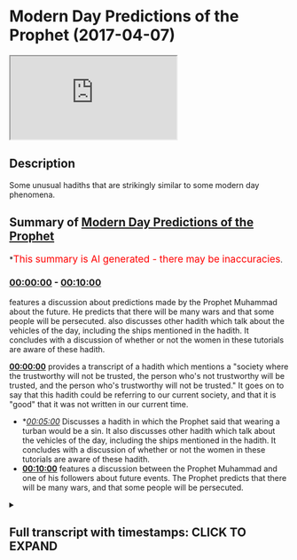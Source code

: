 # Modern Day Predictions of the Prophet (2017-04-07)

<iframe loading='lazy' src='https://www.youtube.com/embed/meza_N1vFCI'></iframe>

## Description

Some unusual hadiths that are strikingly similar to some modern day phenomena.

## Summary of [Modern Day Predictions of the Prophet](https://www.youtube.com/watch?v=meza_N1vFCI)


*<span style="color:red; font-size:125%">This summary is AI generated - there may be inaccuracies</span>.

### [00:00:00](https://www.youtube.com/watch?v=meza_N1vFCI&t=0) - [00:10:00](https://www.youtube.com/watch?v=meza_N1vFCI&t=600)

 features a discussion about predictions made by the Prophet Muhammad about the future. He predicts that there will be many wars and that some people will be persecuted.  also discusses other hadith which talk about the vehicles of the day, including the ships mentioned in the hadith. It concludes with a discussion of whether or not the women in these tutorials are aware of these hadith.

**[00:00:00](https://www.youtube.com/watch?v=meza_N1vFCI&t=0)** provides a transcript of a hadith which mentions a "society where the trustworthy will not be trusted, the person who's not trustworthy will be trusted, and the person who's trustworthy will not be trusted." It goes on to say that this hadith could be referring to our current society, and that it is "good" that it was not written in our current time.
* **[00:05:00](https://www.youtube.com/watch?v=meza_N1vFCI&t=300)* Discusses a hadith in which the Prophet said that wearing a turban would be a sin. It also discusses other hadith which talk about the vehicles of the day, including the ships mentioned in the hadith. It concludes with a discussion of whether or not the women in these tutorials are aware of these hadith.
* **[00:10:00](https://www.youtube.com/watch?v=meza_N1vFCI&t=600)** features a discussion between the Prophet Muhammad and one of his followers about future events. The Prophet predicts that there will be many wars, and that some people will be persecuted.

<details><summary><h2>Full transcript with timestamps: CLICK TO EXPAND</h2></summary>

[0:00:01](https://youtu.be/meza_N1vFCI?t=1) palutena's she saw me also dirty what do  
[0:00:06](https://youtu.be/meza_N1vFCI?t=6) I eat would you me Authority the hadith  
[0:00:12](https://youtu.be/meza_N1vFCI?t=12) which we talked about living massage so  
[0:00:14](https://youtu.be/meza_N1vFCI?t=14) let's go through some of the key bits  
[0:00:15](https://youtu.be/meza_N1vFCI?t=15) it's a long hadith it's a very long  
[0:00:17](https://youtu.be/meza_N1vFCI?t=17) hadith where is it mentioned this hadith  
[0:00:19](https://youtu.be/meza_N1vFCI?t=19) or even or solid is mentioned in an MOA  
[0:00:23](https://youtu.be/meza_N1vFCI?t=23) gem al-kabir  
[0:00:24](https://youtu.be/meza_N1vFCI?t=24) of tabarani el mohammed kabir whatever  
[0:00:28](https://youtu.be/meza_N1vFCI?t=28) line and he mentions as I said this is a  
[0:00:33](https://youtu.be/meza_N1vFCI?t=33) hadith which is died for Senate is  
[0:00:35](https://youtu.be/meza_N1vFCI?t=35) actually got one chain in it which is  
[0:00:38](https://youtu.be/meza_N1vFCI?t=38) one person which makes it kind of weak  
[0:00:40](https://youtu.be/meza_N1vFCI?t=40) hadith  
[0:00:40](https://youtu.be/meza_N1vFCI?t=40) it's got weakness in it however the nos  
[0:00:43](https://youtu.be/meza_N1vFCI?t=43) of it is very powerful like and because  
[0:00:44](https://youtu.be/meza_N1vFCI?t=44) it's not a pedantic we said we can move  
[0:00:46](https://youtu.be/meza_N1vFCI?t=46) on with it so let's go through some of  
[0:00:47](https://youtu.be/meza_N1vFCI?t=47) the key elements it says in them in a  
[0:00:50](https://youtu.be/meza_N1vFCI?t=50) dilemma society why shall I even my  
[0:00:52](https://youtu.be/meza_N1vFCI?t=52) child came super mohammed salameh says  
[0:00:54](https://youtu.be/meza_N1vFCI?t=54) what are the signs and portents of our  
[0:00:55](https://youtu.be/meza_N1vFCI?t=55) so promised Allah says in them in our  
[0:00:57](https://youtu.be/meza_N1vFCI?t=57) lemma Satya Shabbat yeah and certainly  
[0:01:00](https://youtu.be/meza_N1vFCI?t=60) there's some of the signs and the  
[0:01:01](https://youtu.be/meza_N1vFCI?t=61) portents of the hour and yet kun and  
[0:01:03](https://youtu.be/meza_N1vFCI?t=63) what I do I even that the basic the  
[0:01:05](https://youtu.be/meza_N1vFCI?t=65) child will be very angry probably with  
[0:01:07](https://youtu.be/meza_N1vFCI?t=67) his parents we're cool Matata Python and  
[0:01:10](https://youtu.be/meza_N1vFCI?t=70) that the rain will be acidic  
[0:01:13](https://youtu.be/meza_N1vFCI?t=73) they'll be acidic rain why well tomorrow  
[0:01:17](https://youtu.be/meza_N1vFCI?t=77) terminal high anyway how well I mean  
[0:01:19](https://youtu.be/meza_N1vFCI?t=79) that basically the person who is  
[0:01:21](https://youtu.be/meza_N1vFCI?t=81) trustworthy will be sorry that the  
[0:01:25](https://youtu.be/meza_N1vFCI?t=85) person who's not trustworthy will be  
[0:01:26](https://youtu.be/meza_N1vFCI?t=86) trusted at the person who's trustworthy  
[0:01:27](https://youtu.be/meza_N1vFCI?t=87) will not be trusted the part of the  
[0:01:30](https://youtu.be/meza_N1vFCI?t=90) hadith which is particularly interesting  
[0:01:31](https://youtu.be/meza_N1vFCI?t=91) or two or three parts  
[0:01:32](https://youtu.be/meza_N1vFCI?t=92) he says when tawa at Bravo is that when  
[0:01:36](https://youtu.be/meza_N1vFCI?t=96) the place will communicate with the  
[0:01:37](https://youtu.be/meza_N1vFCI?t=97) judge now asked I'd the Taliban not more  
[0:01:40](https://youtu.be/meza_N1vFCI?t=100) than one island Ponder's this love this  
[0:01:43](https://youtu.be/meza_N1vFCI?t=103) question  
[0:01:43](https://youtu.be/meza_N1vFCI?t=103) no words always and taught us a lot pop  
[0:01:46](https://youtu.be/meza_N1vFCI?t=106) and some of them said we don't know just  
[0:01:48](https://youtu.be/meza_N1vFCI?t=108) just clearly deserves and all this means  
[0:01:50](https://youtu.be/meza_N1vFCI?t=110) if you could translate it you can  
[0:01:51](https://youtu.be/meza_N1vFCI?t=111) translate make the place will be  
[0:01:53](https://youtu.be/meza_N1vFCI?t=113) communicating with each other something  
[0:01:54](https://youtu.be/meza_N1vFCI?t=114) like this yeah so what is it talking  
[0:01:56](https://youtu.be/meza_N1vFCI?t=116) about one of the problems is when our  
[0:01:59](https://youtu.be/meza_N1vFCI?t=119) some of the autumn I did because they'll  
[0:02:01](https://youtu.be/meza_N1vFCI?t=121) rely on the classical deficit yeah so if  
[0:02:06](https://youtu.be/meza_N1vFCI?t=126) there's no that I have not come across  
[0:02:08](https://youtu.be/meza_N1vFCI?t=128) and if someone has then you can  
[0:02:09](https://youtu.be/meza_N1vFCI?t=129) enlighten me but I have not come across  
[0:02:10](https://youtu.be/meza_N1vFCI?t=130) one deficit  
[0:02:12](https://youtu.be/meza_N1vFCI?t=132) this hadith no one I've not come across  
[0:02:13](https://youtu.be/meza_N1vFCI?t=133) one and I've looked around and I  
[0:02:17](https://youtu.be/meza_N1vFCI?t=137) basically are summoned Oliver in  
[0:02:18](https://youtu.be/meza_N1vFCI?t=138) different countries and they all come to  
[0:02:21](https://youtu.be/meza_N1vFCI?t=141) the conclusion so either say it could  
[0:02:22](https://youtu.be/meza_N1vFCI?t=142) mean it could mean the place it could  
[0:02:24](https://youtu.be/meza_N1vFCI?t=144) mean it could mean the dishes it could  
[0:02:25](https://youtu.be/meza_N1vFCI?t=145) mean a lot that's the furthest you get  
[0:02:27](https://youtu.be/meza_N1vFCI?t=147) because they're very worried to say  
[0:02:29](https://youtu.be/meza_N1vFCI?t=149) something of the Prophet that he didn't  
[0:02:31](https://youtu.be/meza_N1vFCI?t=151) say himself or that they'll have  
[0:02:32](https://youtu.be/meza_N1vFCI?t=152) Sullivan which that I have made  
[0:02:33](https://youtu.be/meza_N1vFCI?t=153) basically someone that came before them  
[0:02:34](https://youtu.be/meza_N1vFCI?t=154) to say the same thing so it's a good  
[0:02:37](https://youtu.be/meza_N1vFCI?t=157) Mandir  
[0:02:37](https://youtu.be/meza_N1vFCI?t=157) but it's very interesting for geology at  
[0:02:41](https://youtu.be/meza_N1vFCI?t=161) the end of the idea this is where your  
[0:02:44](https://youtu.be/meza_N1vFCI?t=164) Raja Babu Raja Lee with multiple Model T  
[0:02:46](https://youtu.be/meza_N1vFCI?t=166) the men will be satisfied with men and  
[0:02:48](https://youtu.be/meza_N1vFCI?t=168) women will be satisfied - in other words  
[0:02:50](https://youtu.be/meza_N1vFCI?t=170) homosexuality an and it also mentions  
[0:02:53](https://youtu.be/meza_N1vFCI?t=173) interestingly enough hadith which has  
[0:02:55](https://youtu.be/meza_N1vFCI?t=175) got some dolphin a some weakness you  
[0:02:56](https://youtu.be/meza_N1vFCI?t=176) know it mentioned that the people will  
[0:02:59](https://youtu.be/meza_N1vFCI?t=179) be marrying and then again the wood so a  
[0:03:02](https://youtu.be/meza_N1vFCI?t=182) man will be married his wife here method  
[0:03:04](https://youtu.be/meza_N1vFCI?t=184) he'll get divorced to her yeah but then  
[0:03:07](https://youtu.be/meza_N1vFCI?t=187) he'll continue living with her so the  
[0:03:09](https://youtu.be/meza_N1vFCI?t=189) horse will be seen as and then they'll  
[0:03:10](https://youtu.be/meza_N1vFCI?t=190) have kids and even Mozart was very  
[0:03:13](https://youtu.be/meza_N1vFCI?t=193) shocked to hear this and you get a so  
[0:03:15](https://youtu.be/meza_N1vFCI?t=195) this is another one now this is the one  
[0:03:20](https://youtu.be/meza_N1vFCI?t=200) hadith which relates to our current  
[0:03:21](https://youtu.be/meza_N1vFCI?t=201) present moment so if anyone says okay  
[0:03:24](https://youtu.be/meza_N1vFCI?t=204) this is a hadith in this and that you  
[0:03:26](https://youtu.be/meza_N1vFCI?t=206) know could have been written couldn't  
[0:03:28](https://youtu.be/meza_N1vFCI?t=208) have been written in the 21st century I  
[0:03:29](https://youtu.be/meza_N1vFCI?t=209) mean this would be ridiculous kinda or  
[0:03:31](https://youtu.be/meza_N1vFCI?t=211) 20th century or 90 it couldn't be you  
[0:03:32](https://youtu.be/meza_N1vFCI?t=212) know well so it would be the 20th oh it  
[0:03:34](https://youtu.be/meza_N1vFCI?t=214) was good right honey come on  
[0:03:35](https://youtu.be/meza_N1vFCI?t=215)  it's good that would be a  
[0:03:37](https://youtu.be/meza_N1vFCI?t=217) ridiculous claim I mean it would be  
[0:03:39](https://youtu.be/meza_N1vFCI?t=219) ridiculous enough claiming the other  
[0:03:41](https://youtu.be/meza_N1vFCI?t=221) Hadees because a lot of it was far after  
[0:03:43](https://youtu.be/meza_N1vFCI?t=223) the time of the Prophet anyways but now  
[0:03:44](https://youtu.be/meza_N1vFCI?t=224) we're going with delving into a more  
[0:03:47](https://youtu.be/meza_N1vFCI?t=227) than ridiculous claim I'll give you  
[0:03:48](https://youtu.be/meza_N1vFCI?t=228) another one where some of the Oliver  
[0:03:51](https://youtu.be/meza_N1vFCI?t=231) have said that this is talking about  
[0:03:52](https://youtu.be/meza_N1vFCI?t=232) something of today one other was called  
[0:03:54](https://youtu.be/meza_N1vFCI?t=234) one atom called ll Ben he says that this  
[0:03:56](https://youtu.be/meza_N1vFCI?t=236) is mentioning something today and he  
[0:03:57](https://youtu.be/meza_N1vFCI?t=237) says this hadith which is mentioned I  
[0:04:00](https://youtu.be/meza_N1vFCI?t=240) think in an array by abnormal if normal  
[0:04:04](https://youtu.be/meza_N1vFCI?t=244) is narrated and this actually hadith  
[0:04:07](https://youtu.be/meza_N1vFCI?t=247) this two of those Hadees there's more  
[0:04:08](https://youtu.be/meza_N1vFCI?t=248) than one one of them was narrated I  
[0:04:11](https://youtu.be/meza_N1vFCI?t=251) think inside my been his FISA hey hey in  
[0:04:15](https://youtu.be/meza_N1vFCI?t=255) his size book and I think another  
[0:04:17](https://youtu.be/meza_N1vFCI?t=257) alternative version is mentioned in I  
[0:04:19](https://youtu.be/meza_N1vFCI?t=259) saw a Muslim itself here so is this  
[0:04:21](https://youtu.be/meza_N1vFCI?t=261) society  
[0:04:24](https://youtu.be/meza_N1vFCI?t=264) basically the hadith says he says that  
[0:04:28](https://youtu.be/meza_N1vFCI?t=268) bouncer Sam said to come fear fear fear  
[0:04:31](https://youtu.be/meza_N1vFCI?t=271) he almighty in the end parts of my own  
[0:04:34](https://youtu.be/meza_N1vFCI?t=274) mind other words the end of times there  
[0:04:37](https://youtu.be/meza_N1vFCI?t=277) will be people your carbona Sarge's  
[0:04:40](https://youtu.be/meza_N1vFCI?t=280) little people will be you know writing  
[0:04:43](https://youtu.be/meza_N1vFCI?t=283) this such thing  
[0:04:44](https://youtu.be/meza_N1vFCI?t=284) what's the such so the professor's cash  
[0:04:48](https://youtu.be/meza_N1vFCI?t=288) back and the hell is going to look like  
[0:04:50](https://youtu.be/meza_N1vFCI?t=290) the heroines they had so if you look at  
[0:04:53](https://youtu.be/meza_N1vFCI?t=293) the classical dictionaries of what these  
[0:04:54](https://youtu.be/meza_N1vFCI?t=294) things actually mean is talking about  
[0:04:56](https://youtu.be/meza_N1vFCI?t=296) the classical or dictionaries not  
[0:04:58](https://youtu.be/meza_N1vFCI?t=298) today's dictionaries like listen Arab  
[0:05:00](https://youtu.be/meza_N1vFCI?t=300) and this kind of things if you collect  
[0:05:01](https://youtu.be/meza_N1vFCI?t=301) all of the old dictionaries and you make  
[0:05:03](https://youtu.be/meza_N1vFCI?t=303) a researcher back which I did to be  
[0:05:04](https://youtu.be/meza_N1vFCI?t=304) honest I want to find out what it was  
[0:05:06](https://youtu.be/meza_N1vFCI?t=306) talking about it's talking about a thing  
[0:05:10](https://youtu.be/meza_N1vFCI?t=310) which basically looks like a ship and  
[0:05:14](https://youtu.be/meza_N1vFCI?t=314) some of the commentators say it looks  
[0:05:16](https://youtu.be/meza_N1vFCI?t=316) like the ship of the ad gem of the  
[0:05:18](https://youtu.be/meza_N1vFCI?t=318) non-arabs so another ships are the herbs  
[0:05:20](https://youtu.be/meza_N1vFCI?t=320) created the ships are their own herbs  
[0:05:21](https://youtu.be/meza_N1vFCI?t=321) creative it's basically enclosed inside  
[0:05:24](https://youtu.be/meza_N1vFCI?t=324) the very this has got chilled which is  
[0:05:26](https://youtu.be/meza_N1vFCI?t=326) leather yeah so it's got leather  
[0:05:28](https://youtu.be/meza_N1vFCI?t=328) interiors the exteriors are fortified  
[0:05:31](https://youtu.be/meza_N1vFCI?t=331) from each angle we're not talking about  
[0:05:33](https://youtu.be/meza_N1vFCI?t=333) a horse and carriage here because  
[0:05:34](https://youtu.be/meza_N1vFCI?t=334) something else asked somebody in  
[0:05:36](https://youtu.be/meza_N1vFCI?t=336) speakers corner she's a horse and  
[0:05:37](https://youtu.be/meza_N1vFCI?t=337) carriage house and car doesn't look like  
[0:05:38](https://youtu.be/meza_N1vFCI?t=338) a ship my friend you know it doesn't it  
[0:05:42](https://youtu.be/meza_N1vFCI?t=342) really doesn't so but then it continues  
[0:05:46](https://youtu.be/meza_N1vFCI?t=346) and it says that they're going to be  
[0:05:47](https://youtu.be/meza_N1vFCI?t=347) riding this and then they're going to be  
[0:05:49](https://youtu.be/meza_N1vFCI?t=349) a liable message they're going to be  
[0:05:52](https://youtu.be/meza_N1vFCI?t=352) running it until the Masjid those look  
[0:05:55](https://youtu.be/meza_N1vFCI?t=355) at the imagery that's created is the  
[0:05:57](https://youtu.be/meza_N1vFCI?t=357) imagery that's created that these  
[0:05:58](https://youtu.be/meza_N1vFCI?t=358) vehicles which Albania so I've got some  
[0:06:02](https://youtu.be/meza_N1vFCI?t=362) person who say he has said that this is  
[0:06:04](https://youtu.be/meza_N1vFCI?t=364) these are say a lot these are the cars  
[0:06:06](https://youtu.be/meza_N1vFCI?t=366) of today he said this they said although  
[0:06:10](https://youtu.be/meza_N1vFCI?t=370) I'll obviously gonna sell our land  
[0:06:11](https://youtu.be/meza_N1vFCI?t=371) because he was like nothing we can say  
[0:06:12](https://youtu.be/meza_N1vFCI?t=372) hundred percent but this is seems  
[0:06:14](https://youtu.be/meza_N1vFCI?t=374) completely in correlation yeah these  
[0:06:17](https://youtu.be/meza_N1vFCI?t=377) things which are basically like smoke  
[0:06:19](https://youtu.be/meza_N1vFCI?t=379) because if you think about from when I  
[0:06:20](https://youtu.be/meza_N1vFCI?t=380) was thinking about this yeah nouns are  
[0:06:23](https://youtu.be/meza_N1vFCI?t=383) things that you can you can identify  
[0:06:24](https://youtu.be/meza_N1vFCI?t=384) this a proper noun this is a common noun  
[0:06:26](https://youtu.be/meza_N1vFCI?t=386) distant you know an abstract now yeah  
[0:06:28](https://youtu.be/meza_N1vFCI?t=388) you've got you know you know you can you  
[0:06:30](https://youtu.be/meza_N1vFCI?t=390) can bunch nouns into proper concrete  
[0:06:33](https://youtu.be/meza_N1vFCI?t=393) abstract abstract like a lot of emotions  
[0:06:35](https://youtu.be/meza_N1vFCI?t=395) in that concrete like things  
[0:06:37](https://youtu.be/meza_N1vFCI?t=397) things that at the time there was no  
[0:06:39](https://youtu.be/meza_N1vFCI?t=399) cost so how is he going to explain cars  
[0:06:40](https://youtu.be/meza_N1vFCI?t=400) if you think about it yeah so he used  
[0:06:43](https://youtu.be/meza_N1vFCI?t=403) words or he used the things that were  
[0:06:46](https://youtu.be/meza_N1vFCI?t=406) available to him at his time and the  
[0:06:48](https://youtu.be/meza_N1vFCI?t=408) closest thing that he could use Sol  
[0:06:51](https://youtu.be/meza_N1vFCI?t=411) ilaria Salam to mention what we're going  
[0:06:54](https://youtu.be/meza_N1vFCI?t=414) to be riding on today's world  
[0:06:55](https://youtu.be/meza_N1vFCI?t=415) he used basically these ships which were  
[0:06:58](https://youtu.be/meza_N1vFCI?t=418) if you look at the old Roman ships go  
[0:06:59](https://youtu.be/meza_N1vFCI?t=419) onto Google I look at the old Roman  
[0:07:01](https://youtu.be/meza_N1vFCI?t=421) ships how they look it's probably the  
[0:07:02](https://youtu.be/meza_N1vFCI?t=422) best bet for if you're going to say that  
[0:07:05](https://youtu.be/meza_N1vFCI?t=425) something looks like a car hundred  
[0:07:06](https://youtu.be/meza_N1vFCI?t=426) percent in fact some of them have wheels  
[0:07:07](https://youtu.be/meza_N1vFCI?t=427) some of them have wheels is it they have  
[0:07:10](https://youtu.be/meza_N1vFCI?t=430) their wheels in the baba is the best bet  
[0:07:12](https://youtu.be/meza_N1vFCI?t=432) so he says that it's going to be like  
[0:07:15](https://youtu.be/meza_N1vFCI?t=435) these things which have wheels i sorry  
[0:07:16](https://youtu.be/meza_N1vFCI?t=436) this is gonna look like ships is going  
[0:07:18](https://youtu.be/meza_N1vFCI?t=438) to have jilt from inside of it's going  
[0:07:20](https://youtu.be/meza_N1vFCI?t=440) to have this kind of leather interiors  
[0:07:21](https://youtu.be/meza_N1vFCI?t=441) mm-hmm and you're going to be riding  
[0:07:25](https://youtu.be/meza_N1vFCI?t=445) around listen to this al interesting  
[0:07:26](https://youtu.be/meza_N1vFCI?t=446) well I is interesting here he says  
[0:07:28](https://youtu.be/meza_N1vFCI?t=448) you're going to be riding around and  
[0:07:29](https://youtu.be/meza_N1vFCI?t=449) you're going to come out who's going to  
[0:07:32](https://youtu.be/meza_N1vFCI?t=452) come out of this cause some women some  
[0:07:37](https://youtu.be/meza_N1vFCI?t=457) women are gonna come out the vehicles  
[0:07:39](https://youtu.be/meza_N1vFCI?t=459) and they're going to be out yet yes yes  
[0:07:44](https://youtu.be/meza_N1vFCI?t=464) and this hadith cassia is inside Muslim  
[0:07:45](https://youtu.be/meza_N1vFCI?t=465) as well I the earth case yet which means  
[0:07:51](https://youtu.be/meza_N1vFCI?t=471) they dressed on naked at the same time  
[0:07:52](https://youtu.be/meza_N1vFCI?t=472) meaning they were in very tight clothes  
[0:07:53](https://youtu.be/meza_N1vFCI?t=473) by the way these are Muslim women yes  
[0:07:56](https://youtu.be/meza_N1vFCI?t=476) how do we know that because that is  
[0:07:58](https://youtu.be/meza_N1vFCI?t=478) continues that they're going to have  
[0:07:59](https://youtu.be/meza_N1vFCI?t=479) kind of a job which going to be cash but  
[0:08:01](https://youtu.be/meza_N1vFCI?t=481) it's going to look like come the camels  
[0:08:04](https://youtu.be/meza_N1vFCI?t=484) thing that you know this kind of camels  
[0:08:06](https://youtu.be/meza_N1vFCI?t=486) I have this thing like this now this I  
[0:08:09](https://youtu.be/meza_N1vFCI?t=489) suppose I'll never live never seen it  
[0:08:11](https://youtu.be/meza_N1vFCI?t=491) just as a side note any but never seen  
[0:08:12](https://youtu.be/meza_N1vFCI?t=492) this head job tutorials I've never seen  
[0:08:14](https://youtu.be/meza_N1vFCI?t=494) my name is Mohammed hi Jabbar yeah so  
[0:08:17](https://youtu.be/meza_N1vFCI?t=497) sometimes in the recommended I see it  
[0:08:18](https://youtu.be/meza_N1vFCI?t=498) like because my name is how I see my  
[0:08:20](https://youtu.be/meza_N1vFCI?t=500) videos in that a job should Saudis and I  
[0:08:22](https://youtu.be/meza_N1vFCI?t=502) was just wondering Danny I always  
[0:08:23](https://youtu.be/meza_N1vFCI?t=503) wondered do they did actually think up  
[0:08:25](https://youtu.be/meza_N1vFCI?t=505) the high Jabba put on or something good  
[0:08:27](https://youtu.be/meza_N1vFCI?t=507) I mean is that what they do okay Lana  
[0:08:30](https://youtu.be/meza_N1vFCI?t=510) I'm not going to any I don't know what  
[0:08:32](https://youtu.be/meza_N1vFCI?t=512) they're doing but I realized stuff for  
[0:08:36](https://youtu.be/meza_N1vFCI?t=516) Allah and this is not to take any any to  
[0:08:39](https://youtu.be/meza_N1vFCI?t=519) take the mick of any particular  
[0:08:42](https://youtu.be/meza_N1vFCI?t=522) community but they basically doing  
[0:08:45](https://youtu.be/meza_N1vFCI?t=525) turban is not like sick sick boys you  
[0:08:47](https://youtu.be/meza_N1vFCI?t=527) know the secret so the girls I have to  
[0:08:49](https://youtu.be/meza_N1vFCI?t=529) turban  
[0:08:49](https://youtu.be/meza_N1vFCI?t=529) like a Sikh man and I just never  
[0:08:52](https://youtu.be/meza_N1vFCI?t=532) expected one this is basically what's  
[0:08:54](https://youtu.be/meza_N1vFCI?t=534) being described can you imagine this  
[0:08:57](https://youtu.be/meza_N1vFCI?t=537) turban thing that these guys are doing  
[0:08:58](https://youtu.be/meza_N1vFCI?t=538) I'm guessing they probably got it from  
[0:08:59](https://youtu.be/meza_N1vFCI?t=539) the hijab tutorial things yeah so the  
[0:09:02](https://youtu.be/meza_N1vFCI?t=542) question is why they're doing that  
[0:09:03](https://youtu.be/meza_N1vFCI?t=543) because you know the process of her I  
[0:09:05](https://youtu.be/meza_N1vFCI?t=545) wonder he says that they're metal  
[0:09:07](https://youtu.be/meza_N1vFCI?t=547) netting that they are cursed women you  
[0:09:10](https://youtu.be/meza_N1vFCI?t=550) know and then another another hadith it  
[0:09:12](https://youtu.be/meza_N1vFCI?t=552) says sin fan our homeland our home at  
[0:09:17](https://youtu.be/meza_N1vFCI?t=557) this isn't how a Muslim he said there's  
[0:09:19](https://youtu.be/meza_N1vFCI?t=559) two people to add two cups of people  
[0:09:20](https://youtu.be/meza_N1vFCI?t=560) that I've never seen and that they both  
[0:09:23](https://youtu.be/meza_N1vFCI?t=563) go to the Hellfire and obviously we know  
[0:09:25](https://youtu.be/meza_N1vFCI?t=565) Allison o-jama when Allah and the  
[0:09:27](https://youtu.be/meza_N1vFCI?t=567) messenger threatened with the Hellfire  
[0:09:28](https://youtu.be/meza_N1vFCI?t=568) Allah can still forgive this yeah but  
[0:09:30](https://youtu.be/meza_N1vFCI?t=570) we're saying when the Hellfire is being  
[0:09:34](https://youtu.be/meza_N1vFCI?t=574) said it's a major sin becomes a major  
[0:09:35](https://youtu.be/meza_N1vFCI?t=575) sin so wearing a turban by extension  
[0:09:37](https://youtu.be/meza_N1vFCI?t=577) according to the hymen is it that would  
[0:09:40](https://youtu.be/meza_N1vFCI?t=580) over and stuff like ban his book he said  
[0:09:41](https://youtu.be/meza_N1vFCI?t=581) that one opinion is that if Allah and  
[0:09:43](https://youtu.be/meza_N1vFCI?t=583) the messenger threatened with with fire  
[0:09:45](https://youtu.be/meza_N1vFCI?t=585) or the Hellfire this is a major sin so  
[0:09:47](https://youtu.be/meza_N1vFCI?t=587) I'm just wondering like I haven't seen  
[0:09:49](https://youtu.be/meza_N1vFCI?t=589) any I don't know any judge anybody but  
[0:09:51](https://youtu.be/meza_N1vFCI?t=591) this woman who do the hedge up tutorials  
[0:09:53](https://youtu.be/meza_N1vFCI?t=593) and these things do they not know this  
[0:09:54](https://youtu.be/meza_N1vFCI?t=594) hadith maybe they don't  
[0:09:55](https://youtu.be/meza_N1vFCI?t=595) a lotta maybe they think is okay well  
[0:09:57](https://youtu.be/meza_N1vFCI?t=597) like I'm going to presume the best  
[0:09:58](https://youtu.be/meza_N1vFCI?t=598) because I don't know what they're doing  
[0:10:00](https://youtu.be/meza_N1vFCI?t=600) in that channel but you know it's tough  
[0:10:03](https://youtu.be/meza_N1vFCI?t=603) a lot sometimes I'll see like a  
[0:10:04](https://youtu.be/meza_N1vFCI?t=604) thumbnail of you know they did an e a  
[0:10:07](https://youtu.be/meza_N1vFCI?t=607) lot of time anyways I'm another point  
[0:10:11](https://youtu.be/meza_N1vFCI?t=611) here  
</details>